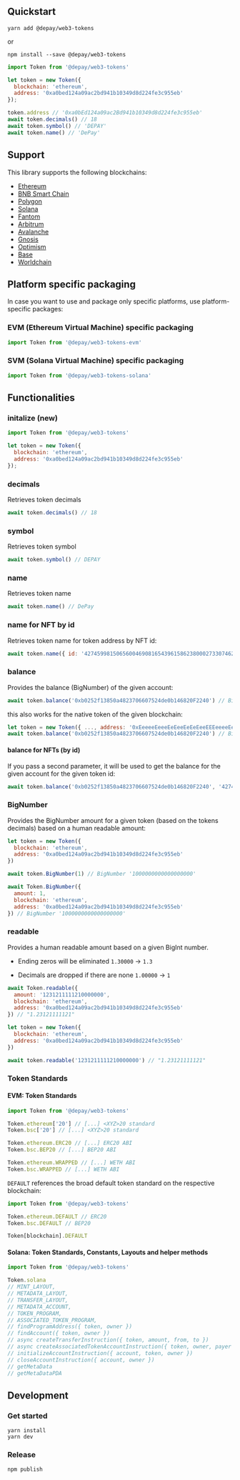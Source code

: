 ## Quickstart

```
yarn add @depay/web3-tokens
```

or 

```
npm install --save @depay/web3-tokens
```

```javascript
import Token from '@depay/web3-tokens'

let token = new Token({
  blockchain: 'ethereum',
  address: '0xa0bed124a09ac2bd941b10349d8d224fe3c955eb'
});

token.address // '0xa0bEd124a09ac2Bd941b10349d8d224fe3c955eb'
await token.decimals() // 18
await token.symbol() // 'DEPAY'
await token.name() // 'DePay'
```

## Support

This library supports the following blockchains:

- [Ethereum](https://ethereum.org)
- [BNB Smart Chain](https://www.binance.org/smartChain)
- [Polygon](https://polygon.technology)
- [Solana](https://solana.com)
- [Fantom](https://fantom.foundation)
- [Arbitrum](https://arbitrum.io)
- [Avalanche](https://www.avax.network)
- [Gnosis](https://gnosis.io)
- [Optimism](https://www.optimism.io)
- [Base](https://base.org)
- [Worldchain](https://worldcoin.org/world-chain)

## Platform specific packaging

In case you want to use and package only specific platforms, use platform-specific packages:

### EVM (Ethereum Virtual Machine) specific packaging

```javascript
import Token from '@depay/web3-tokens-evm'
```

### SVM (Solana Virtual Machine) specific packaging

```javascript
import Token from '@depay/web3-tokens-solana'
```

## Functionalities

### initalize (new)

```javascript
import Token from '@depay/web3-tokens'

let token = new Token({
  blockchain: 'ethereum',
  address: '0xa0bed124a09ac2bd941b10349d8d224fe3c955eb'
});
```

### decimals

Retrieves token decimals

```javascript
await token.decimals() // 18
```

### symbol

Retrieves token symbol

```javascript
await token.symbol() // DEPAY
```

### name

Retrieves token name

```javascript
await token.name() // DePay
```

### name for NFT by id

Retrieves token name for token address by NFT id:

```javascript
await token.name({ id: '42745998150656004690816543961586238000273307462307754421658803578179357246440' }) // NFT Butler Lifetime License
```

### balance

Provides the balance (BigNumber) of the given account:

```javascript
await token.balance('0xb0252f13850a4823706607524de0b146820F2240') // BigNumber {_hex: "0x0b896d5e9eeaabf4f1", _isBigNumber: true}
```

this also works for the native token of the given blockchain:

```javascript
let token = new Token({ ..., address: '0xEeeeeEeeeEeEeeEeEeEeeEEEeeeeEeeeeeeeEEeE' })
await token.balance('0xb0252f13850a4823706607524de0b146820F2240') // BigNumber {_hex: "0x0b896d5e9eeaabf4f1", _isBigNumber: true}
```

#### balance for NFTs (by id)

If you pass a second parameter, it will be used to get the balance for the given account for the given token id:

```javascript
await token.balance('0xb0252f13850a4823706607524de0b146820F2240', '42745998150656004690816543961586238000273307462307754421658803578179357246440')
```

### BigNumber

Provides the BigNumber amount for a given token (based on the tokens decimals) based on a human readable amount:

```javascript
let token = new Token({
  blockchain: 'ethereum',
  address: '0xa0bed124a09ac2bd941b10349d8d224fe3c955eb'
}) 

await token.BigNumber(1) // BigNumber '1000000000000000000'
```

```javascript
await Token.BigNumber({
  amount: 1,
  blockchain: 'ethereum',
  address: '0xa0bed124a09ac2bd941b10349d8d224fe3c955eb'
}) // BigNumber '1000000000000000000'
```

### readable

Provides a human readable amount based on a given BigInt number.

- Ending zeros will be eliminated `1.30000` -> `1.3`

- Decimals are dropped if there are none `1.00000` -> `1`

```javascript
await Token.readable({
  amount: '1231211111210000000',
  blockchain: 'ethereum',
  address: '0xa0bed124a09ac2bd941b10349d8d224fe3c955eb'
}) // "1.23121111121"
```

```javascript
let token = new Token({
  blockchain: 'ethereum',
  address: '0xa0bed124a09ac2bd941b10349d8d224fe3c955eb'
})

await token.readable('1231211111210000000') // "1.23121111121"
```

### Token Standards

#### EVM: Token Standards

```javascript
import Token from '@depay/web3-tokens'

Token.ethereum['20'] // [...] <XYZ>20 standard
Token.bsc['20'] // [...] <XYZ>20 standard

Token.ethereum.ERC20 // [...] ERC20 ABI
Token.bsc.BEP20 // [...] BEP20 ABI

Token.ethereum.WRAPPED // [...] WETH ABI
Token.bsc.WRAPPED // [...] WETH ABI

```

`DEFAULT` references the broad default token standard on the respective blockchain:

```javascript
import Token from '@depay/web3-tokens'

Token.ethereum.DEFAULT // ERC20
Token.bsc.DEFAULT // BEP20

Token[blockchain].DEFAULT
```

#### Solana: Token Standards, Constants, Layouts and helper methods

```javascript
import Token from '@depay/web3-tokens'

Token.solana
// MINT_LAYOUT,
// METADATA_LAYOUT,
// TRANSFER_LAYOUT,
// METADATA_ACCOUNT,
// TOKEN_PROGRAM,
// ASSOCIATED_TOKEN_PROGRAM,
// findProgramAddress({ token, owner })
// findAccount({ token, owner })
// async createTransferInstruction({ token, amount, from, to })
// async createAssociatedTokenAccountInstruction({ token, owner, payer })
// initializeAccountInstruction({ account, token, owner })
// closeAccountInstruction({ account, owner })
// getMetaData
// getMetaDataPDA
```

## Development

### Get started

```
yarn install
yarn dev
```

### Release

```
npm publish
```
